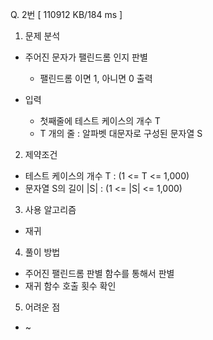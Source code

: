 Q. 2번 [ 110912 KB/184 ms ]

1. 문제 분석
- 주어진 문자가 팰린드롬 인지 판별
  - 팰린드롬 이면 1, 아니면 0 출력

- 입력
  - 첫째줄에 테스트 케이스의 개수 T
  - T 개의 줄 : 알파벳 대문자로 구성된 문자열 S

2. 제약조건
- 테스트 케이스의 개수 T : (1 <= T <= 1,000)
- 문자열 S의 길이 |S| : (1 <= |S| <= 1,000)

3. 사용 알고리즘
- 재귀

4. 풀이 방법
- 주어진 팰린드롬 판별 함수를 통해서 판별
- 재귀 함수 호출 횟수 확인

5. 어려운 점
- ~